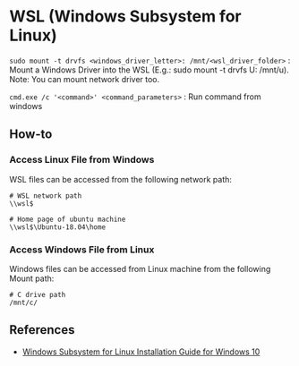 # WSL (Windows Subsystem for Linux) #

`sudo mount -t drvfs <windows_driver_letter>: /mnt/<wsl_driver_folder>` : Mount a Windows Driver into the WSL (E.g.: sudo mount -t drvfs U: /mnt/u). Note: You can mount network driver too.

`cmd.exe /c '<command>' <command_parameters>` : Run command from windows

## How-to 

### Access Linux File from Windows 

WSL files can be accessed from the following network path: 

```shell 
# WSL network path
\\wsl$

# Home page of ubuntu machine
\\wsl$\Ubuntu-18.04\home
```

### Access Windows File from Linux 

Windows files can be accessed from Linux machine from the following Mount path:

```shell 
# C drive path
/mnt/c/
```

## References

- [Windows Subsystem for Linux Installation Guide for Windows 10](https://docs.microsoft.com/en-us/windows/wsl/install-win10)
